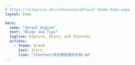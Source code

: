 ```yaml
---
# https://vitepress.dev/reference/default-theme-home-page
layout: home

hero:
  name: "Unreal Engine"
  text: "Blogs and Tips"
  tagline: Explore, Share, and Innovate
  actions:
    - theme: brand
      text: Start
      link: "/Context/欢迎来到我的文档.md"
---
```


